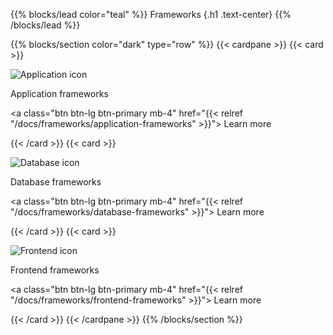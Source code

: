 {{% blocks/lead color="teal" %}}
Frameworks
{.h1 .text-center}
{{% /blocks/lead %}}

{{% blocks/section color="dark" type="row" %}}
{{< cardpane >}}
{{< card >}}

![Application icon](/application.png)

Application frameworks

<a class="btn btn-lg btn-primary mb-4" href="{{< relref "/docs/frameworks/application-frameworks" >}}">
Learn more <i class="fas fa-arrow-alt-circle-right ms-2"></i>
</a>

{{< /card >}}
{{< card >}}

![Database icon](/database.png)

Database frameworks

<a class="btn btn-lg btn-primary mb-4" href="{{< relref "/docs/frameworks/database-frameworks" >}}">
Learn more <i class="fas fa-arrow-alt-circle-right ms-2"></i>
</a>

{{< /card >}}
{{< card >}}

![Frontend icon](/frontend.png)

Frontend frameworks

<a class="btn btn-lg btn-primary mb-4" href="{{< relref "/docs/frameworks/frontend-frameworks" >}}">
Learn more <i class="fas fa-arrow-alt-circle-right ms-2"></i>
</a>

{{< /card >}}
{{< /cardpane >}}
{{% /blocks/section %}}